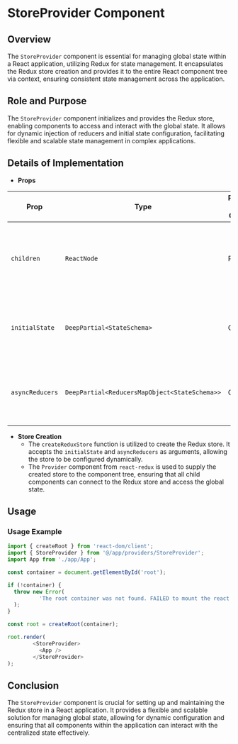 # StoreProvider Component

## Overview
The `StoreProvider` component is essential for managing global state within a React application, utilizing Redux for state management. It encapsulates the Redux store creation and provides it to the entire React component tree via context, ensuring consistent state management across the application.

## Role and Purpose
The `StoreProvider` component initializes and provides the Redux store, enabling components to access and interact with the global state. It allows for dynamic injection of reducers and initial state configuration, facilitating flexible and scalable state management in complex applications.

## Details of Implementation

- **Props**

| Prop            | Type                                     | Required / Optional | Description                                                                                   |
|-----------------|------------------------------------------|---------------------|-----------------------------------------------------------------------------------------------|
| `children`      | `ReactNode`                              | Required            | The child components that will have access to the Redux store provided by this component.      |
| `initialState`  | `DeepPartial<StateSchema>`               | Optional            | The initial state of the Redux store, allowing preloaded state configuration.                 |
| `asyncReducers` | `DeepPartial<ReducersMapObject<StateSchema>>` | Optional            | Additional reducers that can be dynamically injected into the Redux store.                    |

- **Store Creation**
    - The `createReduxStore` function is utilized to create the Redux store. It accepts the `initialState` and `asyncReducers` as arguments, allowing the store to be configured dynamically.
    - The `Provider` component from `react-redux` is used to supply the created store to the component tree, ensuring that all child components can connect to the Redux store and access the global state.

## Usage

### Usage Example
```typescript jsx
import { createRoot } from 'react-dom/client';
import { StoreProvider } from '@/app/providers/StoreProvider';
import App from './app/App';

const container = document.getElementById('root');

if (!container) {
  throw new Error(
          'The root container was not found. FAILED to mount the react application',
  );
}

const root = createRoot(container);

root.render(
        <StoreProvider>
          <App />
        </StoreProvider>
);     
```
## Conclusion 
The `StoreProvider` component is crucial for setting up and maintaining the Redux store in a React application. It provides a flexible and scalable solution for managing global state, allowing for dynamic configuration and ensuring that all components within the application can interact with the centralized state effectively.
